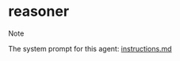 # reasoner

> [!NOTE]
> The system prompt for this agent: [instructions.md](reasoner/instructions.md)
